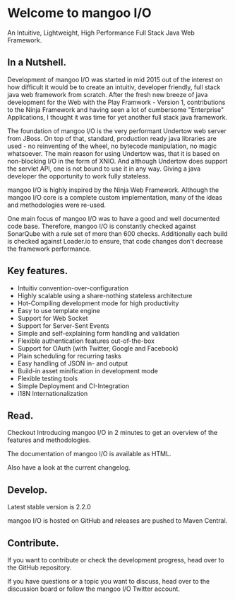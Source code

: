 # Welcome to mangoo I/O

An Intuitive, Lightweight, High Performance Full Stack Java Web Framework.

## In a Nutshell.

Development of mangoo I/O was started in mid 2015 out of the interest on how difficult it would be to create an intuitiv, developer friendly, full stack java web framework from scratch. After the fresh new breeze of java development for the Web with the Play Framwork - Version 1, contributions to the Ninja Framework and having seen a lot of cumbersome "Enterprise" Applications, I thought it was time for yet another full stack java framework.

The foundation of mangoo I/O is the very performant Undertow web server from JBoss. On top of that, standard, production ready java libraries are used - no reinventing of the wheel, no bytecode manipulation, no magic whatsoever. The main reason for using Undertow was, that it is based on non-blocking I/O in the form of XNIO. And although Undertow does support the servlet API, one is not bound to use it in any way. Giving a java developer the opportunity to work fully stateless.

mangoo I/O is highly inspired by the Ninja Web Framework. Although the mangoo I/O core is a complete custom implementation, many of the ideas and methodologies were re-used.

One main focus of mangoo I/O was to have a good and well documented code base. Therefore, mangoo I/O is constantly checked against SonarQube with a rule set of more than 600 checks. Additionally each build is checked against Loader.io to ensure, that code changes don't decrease the framework performance. 

## Key features.

* Intuitiv convention-over-configuration
* Highly scalable using a share-nothing stateless architecture
* Hot-Compiling development mode for high productivity
* Easy to use template engine
* Support for Web Socket
* Support for Server-Sent Events
* Simple and self-explaining form handling and validation
* Flexible authentication features out-of-the-box
* Support for OAuth (with Twitter, Google and Facebook)
* Plain scheduling for recurring tasks
* Easy handling of JSON in- and output
* Build-in asset minification in development mode
* Flexible testing tools
* Simple Deployment and CI-Integration
* i18N Internationalization

## Read.

Checkout Introducing mangoo I/O in 2 minutes to get an overview of the features and methodologies.

The documentation of mangoo I/O is available as HTML.

Also have a look at the current changelog.

## Develop.

Latest stable version is 2.2.0

mangoo I/O is hosted on GitHub and releases are pushed to Maven Central.

## Contribute.

If you want to contribute or check the development progress, head over to the GitHub repository.

If you have questions or a topic you want to discuss, head over to the discussion board or follow the mangoo I/O Twitter account.

